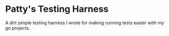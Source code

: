 # Patty's Testing Harness

A dirt simple testing harness I wrote for making running tests easier with my go projects.

